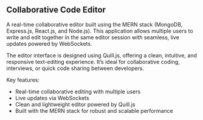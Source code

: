 ## Collaborative Code Editor

A real-time collaborative editor built using the MERN stack (MongoDB, Express.js, React.js, and Node.js). 
This application allows multiple users to write and edit together in the same editor session with seamless, live updates powered by WebSockets. 

The editor interface is designed using Quill.js, offering a clean, intuitive, and responsive text-editing experience. 
It’s ideal for collaborative coding, interviews, or quick code sharing between developers.

Key features:
- Real-time collaborative editing with multiple users
- Live updates via WebSockets
- Clean and lightweight editor powered by Quill.js
- Built with the MERN stack for robust and scalable performance
